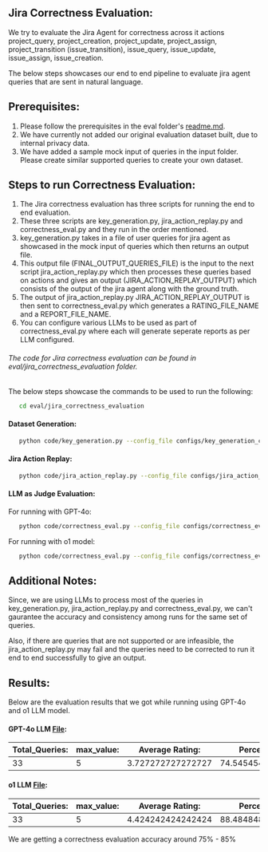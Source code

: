 ## Jira Correctness Evaluation:

We try to evaluate the Jira Agent for correctness across it actions project_query, project_creation, project_update, project_assign, project_transition (issue_transition), issue_query, issue_update, issue_assign, issue_creation.

The below steps showcases our end to end pipeline to evaluate jira agent queries that are sent in natural language.

## Prerequisites:

1. Please follow the prerequisites in the eval folder's [readme.md](README.md).
2. We have currently not added our original evaluation dataset built, due to internal privacy data.
3. We have added a sample mock input of queries in the input folder. Please create similar supported queries to create your own dataset.

## Steps to run Correctness Evaluation:

1. The Jira correctness evaluation has three scripts for running the end to end evaluation. 
2. These three scripts are key_generation.py, jira_action_replay.py and correctness_eval.py and they run in the order mentioned.
3. key_generation.py takes in a file of user queries for jira agent as showcased in the mock input of queries which then returns an output file.
4. This output file (FINAL_OUTPUT_QUERIES_FILE) is the input to the next script jira_action_replay.py which then processes these queries based on actions and gives an output (JIRA_ACTION_REPLAY_OUTPUT) which consists of the output of the jira agent along with the ground truth.
5. The output of jira_action_replay.py JIRA_ACTION_REPLAY_OUTPUT is then sent to correctness_eval.py which generates a RATING_FILE_NAME and a REPORT_FILE_NAME.
6. You can configure various LLMs to be used as part of correctness_eval.py where each will generate seperate reports as per LLM configured.

###### The code for Jira correctness evaluation can be found in eval/jira_correctness_evaluation folder.

The below steps showcase the commands to be used to run the following:

```sh
   cd eval/jira_correctness_evaluation
   ```

#### Dataset Generation:

```sh
   python code/key_generation.py --config_file configs/key_generation_config.yml
```

#### Jira Action Replay:

```sh
   python code/jira_action_replay.py --config_file configs/jira_action_replay_config.yml
```

#### LLM as Judge Evaluation:

For running with GPT-4o:

```sh
   python code/correctness_eval.py --config_file configs/correctness_eval_config.yml
```

For running with o1 model:

```sh
   python code/correctness_eval.py --config_file configs/correctness_eval_config_o1.yml
```

## Additional Notes:

Since, we are using LLMs to process most of the queries in key_generation.py, jira_action_replay.py and correctness_eval.py, we can't gaurantee the accuracy and consistency among runs for the same set of queries.

Also, if there are queries that are not supported or are infeasible, the jira_action_replay.py may fail and the queries need to be corrected to run it end to end successfully to give an output.

## Results:

Below are the evaluation results that we got while running using GPT-4o and o1 LLM model.

#### GPT-4o LLM [File](jira_correctness_evaluation_reports/report_file_gpt-4o.md):

| Total_Queries: | max_value: | Average Rating: | Percentage: |
| --- | --- | --- | --- |
| 33 | 5 | 3.727272727272727 | 74.54545454545453 |

#### o1 LLM [File](jira_correctness_evaluation_reports/report_file_o1.md):

| Total_Queries: | max_value: | Average Rating: | Percentage: |
| --- | --- | --- | --- |
| 33 | 5 | 4.424242424242424 | 88.48484848484847 |


We are getting a correctness evaluation accuracy around 75% - 85%
